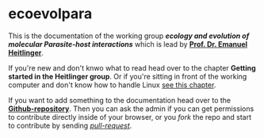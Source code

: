 # ecoevolpara

This is the documentation of the working group ***ecology and evolution of molecular Parasite-host
interactions*** which is lead by [**Prof. Dr. Emanuel Heitlinger**]. 

If you're new and don't knwo what to read head over to the chapter **Getting started in the Heitlinger group**. Or if you're sitting in front of the working computer and don't know how to handle Linux [see this chapter].

If you want to add something to the documentation head over to the [**Github-repository**]. Then you can ask the admin if you can get permissions to contribute directly inside of your browser, or you *fork* the repo and start to contribute by sending [*pull-request*].


[**Prof. Dr. Emanuel Heitlinger**]:https://www.biologie.hu-berlin.de/de/gruppenseiten/molpara/ueber_uns/leitungmitarbeiter/teammp/1685834

[**Getting started in the Heitlinger group**]:https://majuss.gitbooks.io/ecoevolpara/content/Documentation/getting_started.html

[see this chapter]:https://majuss.gitbooks.io/ecoevolpara/content/Documentation/debian.html

[**Github-repository**]:https://github.com/majuss/ecoevolpara

[*pull-request*]:https://guides.github.com/activities/hello-world/